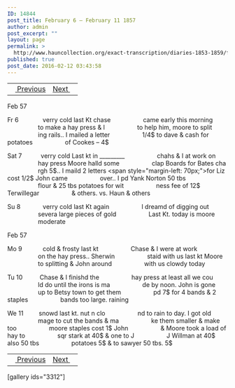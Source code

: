 ```yaml
---
ID: 14844
post_title: February 6 – February 11 1857
author: admin
post_excerpt: ""
layout: page
permalink: >
  http://www.hauncollection.org/exact-transcription/diaries-1853-1859/february-6-february-11-1857/
published: true
post_date: 2016-02-12 03:43:58
---
```

<table style="width: 100%;" align="center">
<tbody>
<tr>
<td><a href="http://www.hauncollection.org/version-2/diaries-1853-1859/january-29-february-5-1857/"><img src="https://lh3.googleusercontent.com/-EFJpxxNiPNw/VqgtWBCZrMI/AAAAAAAAAFU/WfY4lPFWWkg/s800-Ic42/Soeb-Plain-Arrows-8-10px.png" alt="" width="10" height="10" /> Previous</a></td>
<td style="text-align: right;"><a href="http://www.hauncollection.org/version-2/diaries-1853-1859/february-11-february-17-1957/">Next <img src="https://lh3.googleusercontent.com/-67k0cYlpXHw/VqgtWKz1MXI/AAAAAAAAAFU/k9PW_Piyurk/s800-Ic42/Soeb-Plain-Arrows-5-10px.png" alt="" width="10" height="10" /></a></td>
</tr>
</tbody>
</table>
Feb 57

Fr 6              verry cold last Kt chase
<span style="margin-left: 70px;">came early this morning
<span style="margin-left: 70px;">to make a hay press &amp; I
<span style="margin-left: 70px;">to help him, moore to split
<span style="margin-left: 70px;">ing rails.. I mailed a letter
<span style="margin-left: 70px;">1/4$ to dave &amp; cash for potatoes
<span style="margin-left: 70px;">of Cookes – 4$</span></span></span></span></span></span>

Sat 7           verry cold Last kt in _________
<span style="margin-left: 70px;">chahs &amp; I at work on
<span style="margin-left: 70px;">hay press Moore halld some
<span style="margin-left: 70px;">clap Boards for Bates cha
<span style="margin-left: 70px;">rgh 5$.. I maild 2 letters
<span style="margin-left: 70px;">for Liz cost 1/2$ John came
<span style="margin-left: 70px;">over.. I pd Yank Norton 50 tbs
<span style="margin-left: 70px;">flour &amp; 25 tbs potatoes for wit
<span style="margin-left: 70px;">ness fee of 12$ Terwillegar
<span style="margin-left: 70px;">&amp; others. vs. Haun &amp; others</span></span></span></span></span></span></span></span></span>

Su 8             verry cold last Kt again
<span style="margin-left: 70px;">I dreamd of digging out
<span style="margin-left: 70px;">severa large pieces of gold
<span style="margin-left: 70px;">Last Kt. today is moore
<span style="margin-left: 70px;">moderate</span></span></span></span>

Feb 57

Mo 9            cold &amp; frosty last kt
<span style="margin-left: 70px;">Chase &amp; I were at work
<span style="margin-left: 70px;">on the hay press.. Sherwin
<span style="margin-left: 70px;">staid with us last kt Moore
<span style="margin-left: 70px;">to splitting &amp; John around
<span style="margin-left: 70px;">with us clowdy today</span></span></span></span></span>

Tu 10          Chase &amp; I finishd the
<span style="margin-left: 70px;">hay press at least all we cou
<span style="margin-left: 70px;">ld do until the irons is ma
<span style="margin-left: 70px;">de by noon. John is gone
<span style="margin-left: 70px;">up to Betsy town to get them
<span style="margin-left: 70px;">pd 7$ for 4 bands &amp; 2 staples
<span style="margin-left: 70px;">bands too large. raining</span></span></span></span></span></span>

We 11         snowd last kt. nut n clo
<span style="margin-left: 70px;">nd to rain to day. I got old
<span style="margin-left: 70px;">mage to cut the bands &amp; ma
<span style="margin-left: 70px;">ke them smaller &amp; make too
<span style="margin-left: 70px;">moore staples cost 1$ John
<span style="margin-left: 70px;">&amp; Moore took a load of hay to
<span style="margin-left: 70px;">sqr stark at 40$ &amp; one to J
<span style="margin-left: 70px;">J Willman at 40$ also 50 tbs
<span style="margin-left: 70px;">potatoes 5$ &amp; to sawyer 50 tbs. 5$</span></span></span></span></span></span></span></span>
<table style="width: 100%;" align="center">
<tbody>
<tr>
<td><a href="http://www.hauncollection.org/version-2/diaries-1853-1859/january-29-february-5-1857/"><img src="https://lh3.googleusercontent.com/-EFJpxxNiPNw/VqgtWBCZrMI/AAAAAAAAAFU/WfY4lPFWWkg/s800-Ic42/Soeb-Plain-Arrows-8-10px.png" alt="" width="10" height="10" /> Previous</a></td>
<td style="text-align: right;"><a href="http://www.hauncollection.org/version-2/diaries-1853-1859/february-11-february-17-1957/">Next <img src="https://lh3.googleusercontent.com/-67k0cYlpXHw/VqgtWKz1MXI/AAAAAAAAAFU/k9PW_Piyurk/s800-Ic42/Soeb-Plain-Arrows-5-10px.png" alt="" width="10" height="10" /></a></td>
</tr>
</tbody>
</table>
[gallery ids="3312"]